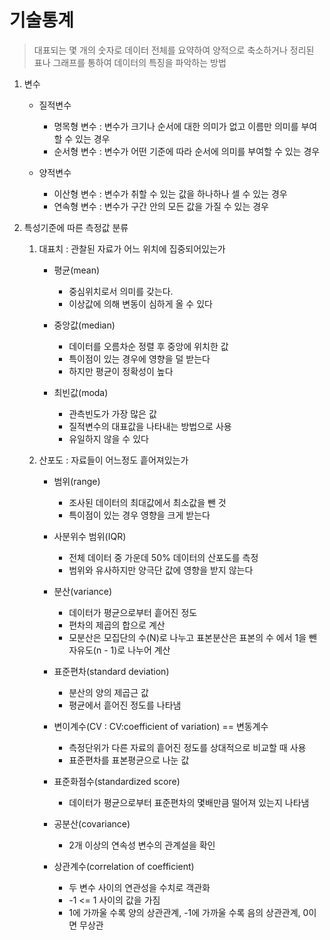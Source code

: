 # 기술통계

> 대표되는 몇 개의 숫자로 데이터 전체를 요약하여 양적으로 축소하거나 정리된 표나 그래프를 통하여 데이터의 특징을 파악하는 방법

1. 변수

   - 질적변수
      - 명목형 변수 : 변수가 크기나 순서에 대한 의미가 없고 이름만 의미를 부여할  수 있는 경우
      - 순서형 변수 : 변수가 어떤 기준에 따라 순서에 의미를 부여할 수 있는 경우

   - 양적변수
      - 이산형 변수 : 변수가 취할 수 있는 값을 하나하나 셀 수 있는 경우 
      - 연속형 변수 : 변수가 구간 안의 모든 값을 가질 수 있는 경우 




2. 특성기준에 따른 측정값 분류

   1. 대표치 : 관찰된 자료가 어느 위치에 집중되어있는가
      - 평균(mean)
         - 중심위치로서 의미를 갖는다.
         - 이상값에 의해 변동이 심하게 올 수 있다

      - 중앙값(median)
         - 데이터를 오름차순 정렬 후 중앙에 위치한 값
         - 특이점이 있는 경우에 영향을 덜 받는다
         - 하지만 평균이 정확성이 높다

      - 최빈값(moda)
         - 관측빈도가 가장 많은 값
         - 질적변수의 대표값을 나타내는 방법으로 사용
         - 유일하지 않을 수 있다



   2. 산포도 : 자료들이 어느정도 흩어져있는가
      - 범위(range)
         - 조사된 데이터의 최대값에서 최소값을 뺀 것
         - 특이점이 있는 경우 영향을 크게 받는다

      - 사분위수 범위(IQR)
         - 전체 데이터 중 가운데 50% 데이터의 산포도를 측정
         - 범위와 유사하지만 양극단 값에 영향을 받지 않는다

      - 분산(variance)
         - 데이터가 평균으로부터 흩어진 정도
         - 편차의 제곱의 합으로 계산
         - 모분산은 모집단의 수(N)로 나누고 표본분산은 표본의 수 에서 1을 뺀 자유도(n - 1)로 나누어 계산

      - 표준편차(standard deviation)
         - 분산의 양의 제곱근 값
         - 평균에서 흩어진 정도를 나타냄

      - 변이계수(CV : CV:coefficient of variation) == 변동계수
         - 측정단위가 다른 자료의 흩어진 정도를 상대적으로 비교할 때 사용
         - 표준편차를 표본평균으로 나눈 값

      - 표준화점수(standardized score)
         - 데이터가 평균으로부터 표준편차의 몇배만큼 떨어져 있는지 나타냄

      - 공분산(covariance)
         - 2개 이상의 연속성 변수의 관계설을 확인

      - 상관계수(correlation of coefficient)
         - 두 변수 사이의 연관성을 수치로 객관화
         - -1 <= 1 사이의 값을 가짐
         - 1에 가까울 수록 양의 상관관계, -1에 가까울 수록 음의 상관관계, 0이면 무상관